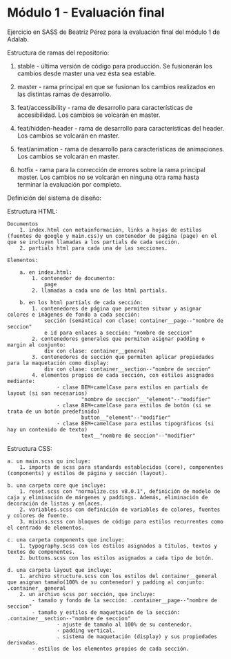 
# Módulo 1 - Evaluación final

Ejercicio en SASS de Beatriz Pérez para la evaluación final del módulo 1 de Adalab.

Estructura de ramas del repositorio:

1. stable - última versión de código para producción. Se fusionarán los cambios desde master una vez ésta sea estable.

2. master - rama principal en que se fusionan los cambios realizados en las distintas ramas de desarrollo.

3. feat/accessibility - rama de desarrollo para características de accesibilidad. Los cambios se volcarán en master.

4. feat/hidden-header - rama de desarrollo para características del header. Los cambios se volcarán en master.

5. feat/animation - rama de desarrollo para características de animaciones. Los cambios se volcarán en master.

6. hotfix - rama para la corrección de errores sobre la rama principal master. Los cambios no se volcarán en ninguna otra rama hasta terminar la evaluación por completo.


Definición del sistema de diseño:

Estructura HTML:

    Documentos
        1. index.html con metainformación, links a hojas de estilos (fuentes de google y main.css)y un contenedor de página (page) en el que se incluyen llamadas a los partials de cada sección.
        2. partials html para cada una de las secciones.

    Elementos:

        a. en index.html:
            1. contenedor de documento:
                page
            2. llamadas a cada uno de los html partials.

        b. en los html partials de cada sección:
            1. contenedores de página que permiten situar y asignar colores e imágenes de fondo a cada sección:
                sección (semántica) con clase: container__page--"nombre de seccion"
                e id para enlaces a sección: "nombre de seccion"
            2. contenedores generales que permiten asignar padding o margin al conjunto:
                div con clase: container__general
            3. contenedores de sección que permiten aplicar propiedades para la maquetación como display:
                div con clase: container__section--"nombre de seccion"
            4. elementos propios de cada sección, con estilos asignados mediante:
                    · clase BEM+camelCase para estilos en partials de layout (si son necesarios) 
                            "nombre de seccion"__"element"--"modifier"
                    · clase BEM+camelCase para estilos de botón (si se trata de un botón predefinido)
                            button__"element"--"modifier"
                    · clase BEM+camelCase para estilos tipográficos (si hay un contenido de texto)
                            text__"nombre de seccion"--"modifier"


Estructura CSS:

    a. un main.scss qu incluye:
        1. imports de scss para standards establecidos (core), componentes (components) y estilos de página y sección (layout).

    b. una carpeta core que incluye:
        1. reset.scss con "normalize.css v8.0.1", definición de modelo de caja y eliminación de márgenes y paddings. Además, eliminación de decoración de listas y enlaces.
        2. variables.scss con definición de variables de colores, fuentes y colores de fuente.
        3. mixins.scss con bloques de código para estilos recurrentes como el centrado de elementos.

    c. una carpeta components que incluye:
        1. typography.scss con los estilos asignados a títulos, textos y textos de componentes.
        2. buttons.scss con los estilos asignados a cada tipo de botón.

    d. una carpeta layout que incluye:
        1. archivo structure.scss con los estilos del container__general que asignan tamaño(100% de su contenedor) y padding al conjunto: .container__general
        2. un archivo scss por sección, que incluye:
            - tamaño y fondo de la sección: .container__page--"nombre de seccion"
            - tamaño y estilos de maquetación de la sección: .container__section--"nombre de seccion"
                    · ajuste de tamaño al 100% de su contenedor.
                    · padding vertical.
                    . sistema de maquetación (display) y sus propiedades derivadas.
            - estilos de los elementos propios de cada sección.
            
